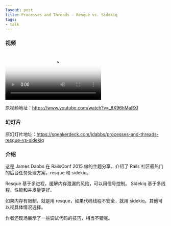 ```yaml
---
layout: post
title: Processes and Threads - Resque vs. Sidekiq
tags:
- talk
---
```


### 视频

<video class="video" poster="/assets/Processes-and-Threads-Resque-vs-Sidekiq/poster.jpg" preload controls>
  <source src="/assets/Processes-and-Threads-Resque-vs-Sidekiq/video.webm" type="video/webm">
  <source src="/assets/Processes-and-Threads-Resque-vs-Sidekiq/video.mp4" type="video/mp4">
</video>

原视频地址：<https://www.youtube.com/watch?v=_8X96hMaRXI>

### 幻灯片

<div class="slideshow"
data-slide-name="Processes-and-Threads-Resque-vs-Sidekiq" data-slide-start="0"
data-slide-end="31"></div>

原幻灯片地址：<https://speakerdeck.com/jdabbs/processes-and-threads-resque-vs-sidekiq>

### 介绍

这是 James Dabbs 在 RailsConf 2015
做的主题分享，介绍了 Rails 社区最热门的后台任务处理方案，resque 和
sidekiq。

Resque 基于多进程，缓解内存泄漏的风险，可以用信号控制。
Sidekiq 基于多线程，性能和并发量更好。

如果内存有限制，就是用 resque，如果代码线程不安全，就用
sidekiq，其他可以视具体情况选择。

作者还现场展示了一些调试代码的技巧，相当不错呢。
